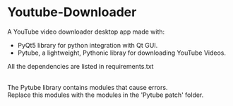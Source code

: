 # Youtube-Downloader

A YouTube video downloader desktop app made with:

 - PyQt5 library for python integration with Qt GUI.
 - Pytube, a lightweight, Pythonic libray for downloading YouTube Videos.

All the dependencies are listed in requirements.txt

<br>
The Pytube library contains modules that cause errors. <br>
Replace this modules with the modules in the 'Pytube patch' folder.  